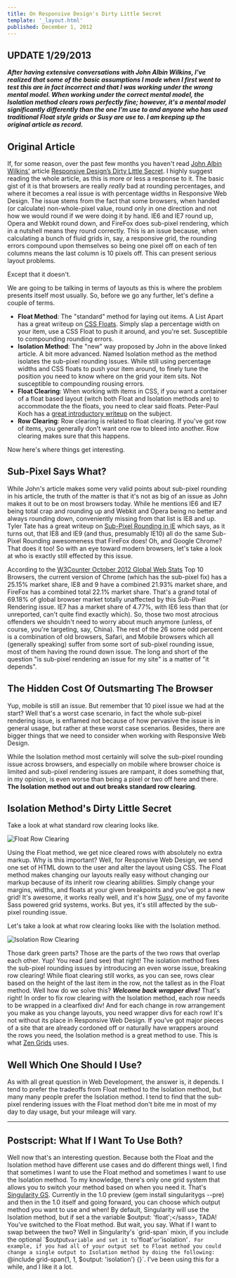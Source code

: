 ```yaml
---
title: On Responsive Design's Dirty Little Secret
template: '_layout.html'
published: December 1, 2012
---
```

## UPDATE 1/29/2013

***After having extensive conversations with John Albin Wilkins, I've realized that some of the basic assumptions I made when I first went to test this are in fact incorrect and that I was working under the wrong mental model. When working under the correct mental model, the Isolation method clears rows perfectly fine; however, it's a mental model significantly differently than the one I'm use to and anyone who has used traditional Float style grids or Susy are use to. I am keeping up the original article as record.***

## Original Article

If, for some reason, over the past few months you haven't read [John Albin Wilkins'](https://twitter.com/johnalbin) article [Responsive Design’s Dirty Little Secret](http://palantir.net/blog/responsive-design-s-dirty-little-secret). I highly suggest reading the whole article, as this is more or less a response to it. The basic gist of it is that browsers are really *really* bad at rounding percentages, and where it becomes a real issue is with percentage widths in Responsive Web Design. The issue stems from the fact that some browsers, when handed (or calculate) non-whole-pixel value, round only in one direction and not how we would round if we were doing it by hand. IE6 and IE7 round up, Opera and Webkit round down, and FireFox does sub-pixel rendering, which in a nutshell means they round correctly. This is an issue because, when calculating a bunch of fluid grids in, say, a responsive grid, the rounding errors compound upon themselves so being one pixel off on each of ten columns means the last column is 10 pixels off. This can present serious layout problems.

Except that it doesn't.

We are going to be talking in terms of layouts as this is where the problem presents itself most usually. So, before we go any further, let's define a couple of terms.

* **Float Method**: The "standard" method for laying out items. A List Apart has a great writeup on [CSS Floats](http://www.alistapart.com/articles/css-floats-101/). Simply slap a percentage width on your item, use a CSS Float to push it around, and you're set. Susceptible to compounding rounding errors.
* **Isolation Method**: The "new" way proposed by John in the above linked article. A bit more advanced. Named Isolation method as the method isolates the sub-pixel rounding issues. While still using percentage widths and CSS floats to push your item around, to finely tune the position you need to know where on the grid your item sits. Not susceptible to compounding rousing errors.
* **Float Clearing**: When working with items in CSS, if you want a container of a float based layout (witch both Float and Isolation methods are) to accommodate the the floats, you need to clear said floats. Peter-Paul Koch has a [great introductory writeup](http://www.quirksmode.org/css/clearing.html) on the subject.
* **Row Clearing**: Row clearing is related to float clearing. If you've got row of items, you generally don't want one row to bleed into another. Row clearing makes sure that this happens.

Now here's where things get interesting.

## Sub-Pixel Says What?

While John's article makes some very valid points about sub-pixel rounding in his article, the truth of the matter is that it's not as big of an issue as John makes it out to be on most browsers today. While he mentions IE6 and IE7 being total crap and rounding up and Webkit and Opera being no better and always rounding down, conveniently missing from that list is IE8 and up. Tyler Tate has a great writeup on [Sub-Pixel Rounding in IE](http://tylertate.com/blog/2012/01/05/subpixel-rounding.html) which says, as it turns out, that IE8 and IE9 (and thus, presumably IE10) all do the same Sub-Pixel Rounding awesomeness that FireFox does! Oh, and Google Chrome? That does it too! So with an eye toward modern browsers, let's take a look at who is exactly still effected by this issue.

According to the [W3Counter October 2012 Global Web Stats](http://www.w3counter.com/globalstats.php) Top 10 Browsers, the current version of Chrome (which has the sub-pixel fix) has a 25.15% market share, IE8 and 9 have a combined 21.93% market share, and FireFox has a combined total 22.1% market share. That's a grand total of 69.18% of global browser market totally unaffected by this Sub-Pixel Rendering issue. IE7 has a market share of 4.77%, with IE6 less than that (or unreported, can't quite find exactly which). So, those two most atrocious offenders we shouldn't need to worry about much anymore (unless, of course, you're targeting, say, China). The rest of the 26 some odd percent is a combination of old browsers, Safari, and Mobile browsers which all (generally speaking) suffer from some sort of sub-pixel rounding issue, most of them having the round down issue. The long and short of the question "is sub-pixel rendering an issue for my site" is a matter of "it depends".

## The Hidden Cost Of Outsmarting The Browser

Yup, mobile is still an issue. But remember that 10 pixel issue we had at the start? Well that's a worst case scenario, in fact the whole sub-pixel rendering issue, is enflamed not because of how pervasive the issue is in general usage, but rather at these worst case scenarios. Besides, there are bigger things that we need to consider when working with Responsive Web Design.

While the Isolation method most certainly will solve the sub-pixel rounding issue across browsers, and especially on mobile where browser choice is limited and sub-pixel rendering issues are rampant, it does something that, in my opinion, is even worse than being a pixel or two off here and there. **The Isolation method out and out breaks standard row clearing**.

## Isolation Method's Dirty Little Secret

Take a look at what standard row clearing looks like.

![Float Row Clearing](/sites/default/files/field/image/Float%20Row%20Clearing.png)

Using the Float method, we get nice cleared rows with absolutely no extra markup. Why is this important? Well, for Responsive Web Design, we send one set of HTML down to the user and alter the layout using CSS. The Float method makes changing our layouts really easy without changing our markup because of its inherit row clearing abilities. Simply change your margins, widths, and floats at your given breakpoints and you've got a new grid! It's awesome, it works really well, and it's how [Susy](http://susy.oddbird.net/), one of my favorite Sass powered grid systems, works. But yes, it's still affected by the sub-pixel rounding issue.

Let's take a look at what row clearing looks like with the Isolation method.

![Isolation Row Clearing](/sites/default/files/field/image/Isolation%20Row%20Clearing.png)

Those dark green parts? Those are the parts of the two rows that overlap each other. Yup! You read (and see) that right! The isolation method fixes the sub-pixel rounding issues by introducing an even worse issue, breaking row clearing! While float clearing still works, as you can see, rows clear based on the height of the last item in the row, not the tallest as in the Float method. Well how do we solve this? ***Welcome back wrapper divs!*** That's right! In order to fix row clearing with the Isolation method, each row needs to be wrapped in a clearfixed div! And for each change in row arrangement you make as you change layouts, you need wrapper divs for each row! It's not without its place in Responsive Web Design. If you've got major pieces of a site that are already cordoned off or naturally have wrappers around the rows you need, the Isolation method is a great method to use. This is what [Zen Grids](http://zengrids.com/) uses.

## Well Which One Should I Use?

As with all great question in Web Development, the answer is, it depends. I tend to prefer the tradeoffs from Float method to the Isolation method, but many many people prefer the Isolation method. I tend to find that the sub-pixel rendering issues with the Float method don't bite me in most of my day to day usage, but your mileage will vary.

<hr>

## Postscript: What If I Want To Use Both?

Well now that's an interesting question. Because both the Float and the Isolation method have different use cases and do different things well, I find that sometimes I want to use the Float method and sometimes I want to use the Isolation method. To my knowledge, there's only one grid system that allows you to switch your method based on when you need it. That's [Singularity GS](https://github.com/scottkellum/singularity). Currently in the 1.0 preview (<bash>gem install singularitygs --pre</bash>) and then in the 1.0 itself and going forward, you can choose which output method you want to use and when! By default, Singularity will use the Isolation method, but if set a the variable <sass>$output: 'float';</sass>, TADA! You've switched to the Float method. But wait, you say. What if I want to swap between the two? Well in Singularity's `grid-span` mixin, if you include the optional `$output` variable and set it to `'float'` or `'isolation'`. For example, if you had all of your output set to Float method you could change a single output to Isolation method by doing the following: `@include grid-span(1, 1, $output: 'isolation') {}`. I've been using this for a while, and I like it a lot.
